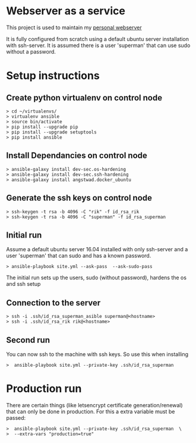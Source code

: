 # Webserver as a service

This project is used to maintain my [personal webserver](https://crescit.nl)

It is fully configured from scratch using a default ubuntu server installation
with ssh-server. It is assumed there is a user 'superman' that can use sudo
without a password.

# Setup instructions

## Create python virtualenv on control node

    > cd ~/virtualenvs/
    > virtualenv ansible
    > source bin/activate
    > pip install --upgrade pip
    > pip install --upgrade setuptools
    > pip install ansible

## Install Dependancies on control node

    > ansible-galaxy install dev-sec.os-hardening  
    > ansible-galaxy install dev-sec.ssh-hardening
    > ansible-galaxy install angstwad.docker_ubuntu

## Generate the ssh keys on control node

    > ssh-keygen -t rsa -b 4096 -C "rik" -f id_rsa_rik
    > ssh-keygen -t rsa -b 4096 -C "superman" -f id_rsa_superman

## Initial run

Assume a default ubuntu server 16.04 installed with only ssh-server and a user
'superman' that can sudo and has a known password.

    > ansible-playbook site.yml --ask-pass  --ask-sudo-pass

The initial run sets up the users, sudo (without password), hardens the os and
ssh setup

## Connection to the server
    > ssh -i .ssh/id_rsa_superman_asible superman@<hostname>
    > ssh -i .ssh/id_rsa_rik rik@<hostname>

## Second run

You can now ssh to the machine with ssh keys. So use this when installing

    >  ansible-playbook site.yml --private-key .ssh/id_rsa_superman

# Production run

There are certain things (like letsencrypt certificate generation/renewal) that
can only be done in production. For this a extra variable must be passed:

    >  ansible-playbook site.yml --private-key .ssh/id_rsa_superman  \
    >  --extra-vars "production=true"
